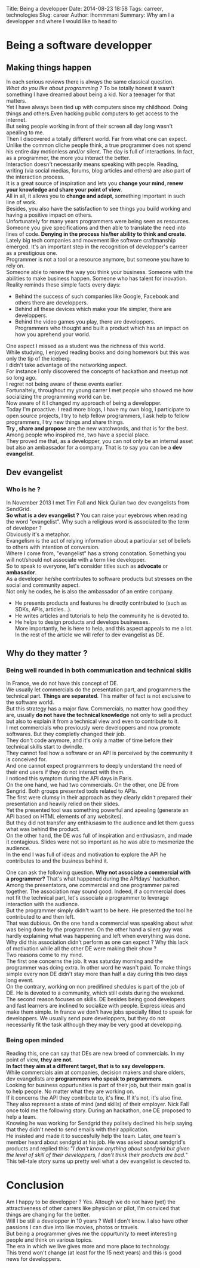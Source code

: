 Title: Being a developper 
Date: 2014-08-23 18:58
Tags: carreer, technologies
Slug: career 
Author: ihommmani
Summary: Why am I a developper and where I would like to head to


# Being a software developper
## Making things happen
In each serious reviews there is always the same classical question.  
*What do you like about programming ?*
To be totally honest it wasn't something I have dreamed about being a kid. Nor a teenager for that matters.  
Yet I have always been tied up with computers since my childhood. Doing things and others.Even hacking public computers to get access to the internet.  
But seing people working in front of their screen all day long wasn't apealing to me.  
Then I discovered a totally different world. Far from what one can expect.  
Unlike the common cliche people think, a true programmer does not spend his entire day motionless and/or silent.
The day is full of interactions. In fact, as a programmer, the more you interact the better.  
Interaction doesn't necessarily means speaking with people. Reading, writing (via social medias, forums, blog articles and others) are also part of the interaction process.  
It is a great source of inspiration and lets you **change your mind, renew your knowledge and share your point of view**.  
All in all, it allows you to **change and adapt**, something important in such line of work.  
Besides, you also have the satisfaction to see things you build working and having a positive impact on others.   
Unfortunately for many years programmers were being seen as resources. Someone you give specifications and then able to translate the need into lines of code. **Denying in the process his/her ability to think and create**.  
Lately big tech companies and movement like software craftmanship emerged. It's an important step in the recognition of developper's carreer as a prestigious one.   
Programmer is not a tool or a resource anymore, but someone you have to rely on.  
Someone able to renew the way you think your business. Someone with the abilities to make business happen. Someone who has talent for inovation.  
Reality reminds these simple facts every days:
* Behind the success of such companies like Google, Facebook and others there are developpers.  
* Behind all these devices which make your life simpler, there are developpers.  
* Behind the video games you play, there are developpers.  
Programmers who thought and built a product which has an impact on how you aprehend your world.  

One aspect I missed as a student was the richness of this world.  
While studying, I enjoyed reading books and doing homework but this was only the tip of the iceberg.  
I didn't take advantage of the networking aspect.  
For instance I only discovered the concepts of hackathon and meetup not so long ago.  
I regret not being aware of these events earlier.  
Fortunaltely, throughout my young carrer I met people who showed me how socializing the programming world can be.  
Now aware of it I changed my approach of being a developper.  
Today I'm proactive. I read more blogs, I have my own blog, I participate to open source projects, I try to help fellow programmers, I ask help to fellow programmers, I try new things and share things.   
**Try , share and propose** are the new watchwords, and that is for the best.
Among people who inspired me, two have a special place.   
They proved me that, as a developper, you can not only be an internal asset but also an ambassador for a company.
That is to say you can be a **dev evangelist**.  

## Dev evangelist
### Who is he ?
In November 2013 I met Tim Fall and Nick Quilan two dev evangelists from SendGrid.  
**So what is a dev evangelist ?** 
You can raise your eyebrows when reading the word "evangelist". Why such a religious word is associated to the term of developer ?  
Obviously it's a metaphor.  
Evangelism is the act of relying information about a particular set of beliefs to others with intention of conversion.  
Where I come from, "evangelist" has a strong conotation. Something you will not/should not associate with a term like developper.  
So to speak to everyone, let's consider titles such as **advocate** or **ambasador**.  
As a developer he/she contributes to software products but stresses on the social and community aspect.  
Not only he codes, he is also the ambassador of an entire company.  
* He presents products and features he directly contributed to (such as SDKs, APIs, articles...).  
* He writes articles and tutorials to help the community he is devoted to.  
* He helps to design products and develops businesses.   
More importantly, he is here to help, and this aspect appeals to me a lot.  
In the rest of the article we will refer to dev evangelist as DE.

## Why do they matter ?
### Being well rounded in both communication and technical skills
In France, we do not have this concept of DE.   
We usually let commercials do the presentation part, and programmers the technical part.  **Things are separated**.  This matter of fact is not exclusive to the software world.  
But this strategy has a major flaw. Commercials, no matter how good they are, usually **do not have the technical knowledge** not only to sell a product but also to explain it from a technical view and even to contribute to it.   
I met commercials who previously were developpers and now promote softwares. But they completly changed their job.  
They don't code anymore, and it's only a matter of time before their technical skills start to dwindle.  
They cannot feel how a software or an API is perceived by the community it is conceived for.  
And one cannot expect programmers to deeply understand the need of their end users if they do not interact with them.  
I noticed this symptom during the API days in Paris.  
On the one hand, we had two commercials. On the other, one DE from Sengrid. Both groups presented tools related to APIs.  
The first were clumsy in their approach as they clearly didn't prepared their presentation and heavily relied on their slides.  
Yet the presented tool was something powerful and apealing (generate an API based on HTML elements of any websites).  
But they did not transfer any enthiusasm to the audience and let them guess what was behind the product.   
On the other hand, the DE was full of inspiration and enthusiasm, and made it contagious. Slides were not so important as he was able to mesmerize the audience.  
In the end I was full of ideas and motivation to explore the API he contributes to and the business behind it.  

One can ask the following question. **Why not associate a commercial with a programmer?** 
That's what happened during the APIdays' hackathon.  
Among the presentators, one commercial and one programmer paired together. The association may sound good.
Indeed,  if a commercial does not fit the technical part, let's associate a programmer to leverage interaction with the audience.  
But the programmer simply didn't want to be here. He presented the tool he contributed to and then left.  
That was dubious. On the one hand a commercial was speaking about what was being done by the programmer. On the other hand a silent guy was hardly explaining what was happening and left when everything was done.  
Why did this association didn't perform as one can expect ? Why this lack of motivation while all the other DE were making their show ?  
Two reasons come to my mind.  
The first one concerns the job. It was saturday morning and the programmer was doing extra. In other word he wasn't paid.
To make things simple every non DE didn't stay more than half a day during this two days long event.  
On the contrary, working on non predifined shedules is part of the job of DE. He is devoted to a community, which still exists during the weekend.  
The second reason focuses on skills.
DE besides being good developers and fast learners are inclined to socialize with people. Express ideas and make them simple. 
In france we don't have jobs specially fitted to speak for developpers. We usually send pure developpers, but they do not necessarily fit the task although they may be very good at developping.  

### Being open minded
Reading this, one can say that DEs are new breed of commercials.
In my point of view, **they are not.**  
**In fact they aim at a different target, that is to say developpers**.  
While commercials aim at companies, decision makers and share olders, dev evangelists are **programmers who speak to programmers**.  
Looking for business oppurtunities is part of their job, but their main goal is to help people. No matter what they are working on.   
If it concerns the API they contribute to, it's fine. If it's not, it's also fine.   
They also represent a state of mind (and skills) of their employer. 
Nick Fall once told me the following story. During an hackathon, one DE proposed to help a team.   
Knowing he was working for Sendgrid they politely declined his help saying that they didn't need to send emails with their application.  
He insisted and made it to succesfully help the team. Later, one team's member heard about sendgrid at his job. He was asked about sendgrid's products and replied this: "*I don't know anything about sendgrid but given the level of skill of their developpers, I don't think their products are bad.*" 
This tell-tale story sums up pretty well what a dev evangelist is devoted to.

# Conclusion
Am I happy to be developper ? Yes. 
Altough we do not have (yet) the attractiveness of other carrers like physician or pilot, I'm conviced that things are changing for the better.  
Will I be still a developper in 10 years ? Well I don't know. I also have other passions I can dive into like movies, photos or travels.   
But being a programmer gives me the oppurtunity to meet interesting people and think on various topics.  
The era in which we live gives more and more place to technology.  
This trend won't change (at least for the 15 next years) and this is good news for developpers.  

